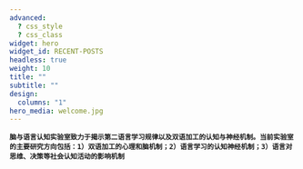 ```yaml
---
advanced:
  ? css_style
  ? css_class
widget: hero
widget_id: RECENT-POSTS
headless: true
weight: 10
title: ""
subtitle: ""
design:
  columns: "1"
hero_media: welcome.jpg
---
```

**`脑与语言认知实验室致力于揭示第二语言学习规律以及双语加工的认知与神经机制。当前实验室的主要研究方向包括：1）双语加工的心理和脑机制；2）语言学习的认知神经机制；3）语言对思维、决策等社会认知活动的影响机制`**